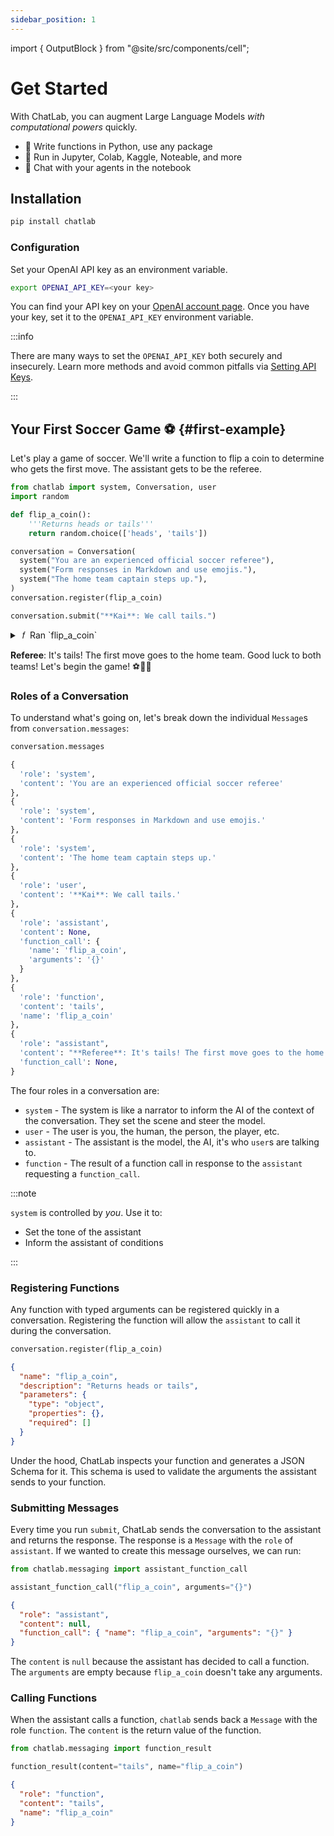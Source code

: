 ```yaml
---
sidebar_position: 1
---
```


import { OutputBlock } from "@site/src/components/cell";

# Get Started

With ChatLab, you can augment Large Language Models _with computational powers_ quickly.

- 🐍 Write functions in Python, use any package
- 📗 Run in Jupyter, Colab, Kaggle, Noteable, and more
- 🤖 Chat with your agents in the notebook

<!-- ChatLab is a Python package that makes it easy to experiment with OpenAI's chat models. It provides a simple interface to give assistants access to any Python functions you can write.

Best yet, it's interactive in the notebook! -->

## Installation

```bash
pip install chatlab
```

### Configuration

Set your OpenAI API key as an environment variable.

```bash
export OPENAI_API_KEY=<your key>
```

You can find your API key on your [OpenAI account page](https://platform.openai.com/account/api-keys). Once you have your key, set it to the `OPENAI_API_KEY` environment variable.

:::info

There are many ways to set the `OPENAI_API_KEY` both securely and insecurely. Learn more methods and avoid common pitfalls via [Setting API Keys](/docs/setting-api-keys).

:::

## Your First Soccer Game ⚽️ {#first-example}

Let's play a game of soccer. We'll write a function to flip a coin to determine who gets the first move. The assistant gets to be the referee.

```python cell count=1
from chatlab import system, Conversation, user
import random

def flip_a_coin():
    '''Returns heads or tails'''
    return random.choice(['heads', 'tails'])

conversation = Conversation(
  system("You are an experienced official soccer referee"),
  system("Form responses in Markdown and use emojis."),
  system("The home team captain steps up."),
)
conversation.register(flip_a_coin)

conversation.submit("**Kai**: We call tails.")
```

<OutputBlock count="1">
  <details style={{
    background: 'var(--ifm-alert-background-color)',
    color: 'var(--ifm-alert-text-color)',
    padding: '.5rem 1rem',
    borderRadius: '5px',
  }}>

  <summary>&nbsp;𝑓&nbsp; Ran `flip_a_coin`
  </summary>

Input:

```json
{}
```

Output:

```json
"tails"
```

  </details>

**Referee**: It's tails! The first move goes to the home team. Good luck to both teams! Let's begin the game! ⚽️👍🏼
</OutputBlock>

### Roles of a Conversation

To understand what's going on, let's break down the individual `Message`s from `conversation.messages`:

```python cell count=2
conversation.messages
```

```python output count=2
{
  'role': 'system',
  'content': 'You are an experienced official soccer referee'
},
{
  'role': 'system',
  'content': 'Form responses in Markdown and use emojis.'
},
{
  'role': 'system',
  'content': 'The home team captain steps up.'
},
{
  'role': 'user',
  'content': '**Kai**: We call tails.'
},
{
  'role': 'assistant',
  'content': None,
  'function_call': {
    'name': 'flip_a_coin',
    'arguments': '{}'
  }
},
{
  'role': 'function',
  'content': 'tails',
  'name': 'flip_a_coin'
},
{
  'role': "assistant",
  'content': "**Referee**: It's tails! The first move goes to the home team. Good luck to both teams! Let's begin the game! ⚽️👍🏼",
  'function_call': None,
}
```

The four roles in a conversation are:

- `system` - The system is like a narrator to inform the AI of the context of the conversation. They set the scene and steer the model.
- `user` - The user is you, the human, the person, the player, etc.
- `assistant` - The assistant is the model, the AI, it's who `user`s are talking to.
- `function` - The result of a function call in response to the `assistant` requesting a `function_call`.

:::note

`system` is controlled by _you_. Use it to:

- Set the tone of the assistant
- Inform the assistant of conditions

:::

### Registering Functions

Any function with typed arguments can be registered quickly in a conversation. Registering the function will allow the `assistant` to call it during the conversation.

```python cell count=3
conversation.register(flip_a_coin)
```

```json output count=3
{
  "name": "flip_a_coin",
  "description": "Returns heads or tails",
  "parameters": {
    "type": "object",
    "properties": {},
    "required": []
  }
}
```

Under the hood, ChatLab inspects your function and generates a JSON Schema for it. This schema is used to validate the arguments the assistant sends to your function.

### Submitting Messages

Every time you run `submit`, ChatLab sends the conversation to the assistant and returns the response. The response is a `Message` with the `role` of `assistant`. If we wanted to create this message ourselves, we can run:

```python cell count=4
from chatlab.messaging import assistant_function_call

assistant_function_call("flip_a_coin", arguments="{}")
```

```json output count=4
{
  "role": "assistant",
  "content": null,
  "function_call": { "name": "flip_a_coin", "arguments": "{}" }
}
```

The `content` is `null` because the assistant has decided to call a function. The `arguments` are empty because `flip_a_coin` doesn't take any arguments.

### Calling Functions

When the assistant calls a function, `chatlab` sends back a `Message` with the role `function`. The `content` is the return value of the function.

```python cell count=5
from chatlab.messaging import function_result

function_result(content="tails", name="flip_a_coin")
```

```json output count=5
{
  "role": "function",
  "content": "tails",
  "name": "flip_a_coin"
}
```
